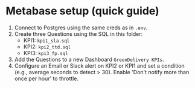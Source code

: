 # Metabase setup (quick guide)

1) Connect to Postgres using the same creds as in `.env`.
2) Create three Questions using the SQL in this folder:
   - KPI1: `kpi1_sla.sql`
   - KPI2: `kpi2_ttd.sql`
   - KPI3: `kpi3_fp.sql`
3) Add the Questions to a new Dashboard `GreenDelivery KPIs`.
4) Configure an Email or Slack alert on KPI2 or KPI1 and set a condition (e.g., average seconds to detect > 30). Enable 'Don't notify more than once per hour' to throttle.
